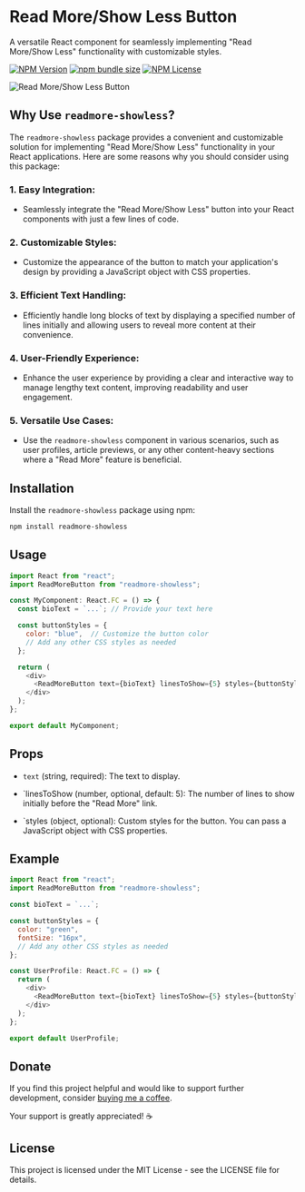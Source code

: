 # Read More/Show Less Button

A versatile React component for seamlessly implementing "Read More/Show Less" functionality with customizable styles.

[![NPM Version](https://img.shields.io/npm/v/readmore-showless)](https://www.npmjs.com/package/readmore-showless)
[![npm bundle size](https://img.shields.io/bundlephobia/min/readmore-showless)](https://www.npmjs.com/package/readmore-showless)
[![NPM License](https://img.shields.io/npm/l/readmore-showless)](https://www.npmjs.com/package/readmore-showless)

![Read More/Show Less Button](https://scontent.fccu13-1.fna.fbcdn.net/v/t39.30808-6/422806020_122126005214118895_1369403653534523990_n.jpg?_nc_cat=105&ccb=1-7&_nc_sid=3635dc&_nc_ohc=nk5JnrbfAnEAX9sRkfN&_nc_ht=scontent.fccu13-1.fna&oh=00_AfC94jzqGBmcatzPgbxDaI-XsTOvHqsQjHEKdzrLxyAw2w&oe=65B72052)

## Why Use `readmore-showless`?

The `readmore-showless` package provides a convenient and customizable solution for implementing "Read More/Show Less" functionality in your React applications. Here are some reasons why you should consider using this package:

### 1. **Easy Integration:**
   - Seamlessly integrate the "Read More/Show Less" button into your React components with just a few lines of code.

### 2. **Customizable Styles:**
   - Customize the appearance of the button to match your application's design by providing a JavaScript object with CSS properties.

### 3. **Efficient Text Handling:**
   - Efficiently handle long blocks of text by displaying a specified number of lines initially and allowing users to reveal more content at their convenience.

### 4. **User-Friendly Experience:**
   - Enhance the user experience by providing a clear and interactive way to manage lengthy text content, improving readability and user engagement.

### 5. **Versatile Use Cases:**
   - Use the `readmore-showless` component in various scenarios, such as user profiles, article previews, or any other content-heavy sections where a "Read More" feature is beneficial.

## Installation

Install the `readmore-showless` package using npm:

```bash
npm install readmore-showless

```
## Usage

```js
import React from "react";
import ReadMoreButton from "readmore-showless";

const MyComponent: React.FC = () => {
  const bioText = `...`; // Provide your text here

  const buttonStyles = {
    color: "blue",  // Customize the button color
    // Add any other CSS styles as needed
  };

  return (
    <div>
      <ReadMoreButton text={bioText} linesToShow={5} styles={buttonStyles} />
    </div>
  );
};

export default MyComponent;
```
## Props

- `text` (string, required): The text to display.

- `linesToShow (number, optional, default: 5): The number of lines to show initially before the "Read More" link.

- `styles (object, optional): Custom styles for the button. You can pass a JavaScript object with CSS properties.


## Example

```js
import React from "react";
import ReadMoreButton from "readmore-showless";

const bioText = `...`;

const buttonStyles = {
  color: "green",
  fontSize: "16px",
  // Add any other CSS styles as needed
};

const UserProfile: React.FC = () => {
  return (
    <div>
      <ReadMoreButton text={bioText} linesToShow={5} styles={buttonStyles} />
    </div>
  );
};

export default UserProfile;
```
## Donate

If you find this project helpful and would like to support further development, consider [buying me a coffee](https://www.buymeacoffee.com/rtpbyakash).

Your support is greatly appreciated! ☕

## License

This project is licensed under the MIT License - see the LICENSE file for details.